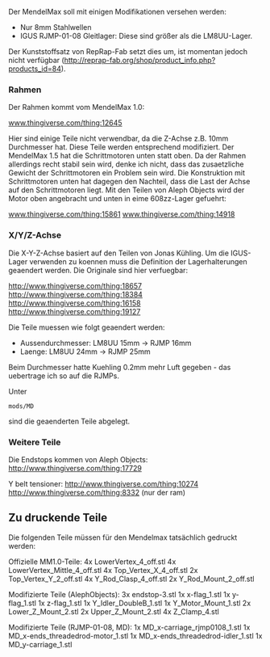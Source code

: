 Der MendelMax soll mit einigen Modifikationen versehen werden:

* Nur 8mm Stahlwellen
* IGUS RJMP-01-08 Gleitlager: Diese sind größer als die LM8UU-Lager. 

Der Kunststoffsatz von RepRap-Fab setzt dies um, ist momentan jedoch
nicht verfügbar
(http://reprap-fab.org/shop/product_info.php?products_id=84). 

### Rahmen
Der Rahmen kommt vom MendelMax 1.0:

www.thingiverse.com/thing:12645

Hier sind einige Teile nicht verwendbar, da die Z-Achse z.B. 10mm
Durchmesser hat. Diese Teile werden entsprechend modifiziert. Der
MendelMax 1.5 hat die Schrittmotoren unten statt oben. Da der Rahmen
allerdings recht stabil sein wird, denke ich nicht, dass das
zusaetzliche Gewicht der Schrittmotoren ein Problem sein wird. Die
Konstruktion mit Schrittmotoren unten hat dagegen den Nachteil, dass die
Last der Achse auf den Schrittmotoren liegt. Mit den Teilen von Aleph
Objects wird der Motor oben angebracht und unten in eime 608zz-Lager
gefuehrt:

www.thingiverse.com/thing:15861
www.thingiverse.com/thing:14918

### X/Y/Z-Achse

Die X-Y-Z-Achse basiert auf den Teilen von Jonas Kühling. Um die
IGUS-Lager verwenden zu koennen muss die Definition der Lagerhalterungen
geaendert werden. Die Originale sind hier verfuegbar:

http://www.thingiverse.com/thing:18657
http://www.thingiverse.com/thing:18384
http://www.thingiverse.com/thing:16158
http://www.thingiverse.com/thing:19127

Die Teile muessen wie folgt geaendert werden:

* Aussendurchmesser: LM8UU 15mm -> RJMP 16mm
* Laenge: LM8UU 24mm -> RJMP 25mm

Beim Durchmesser hatte Kuehling 0.2mm mehr Luft gegeben - das uebertrage
ich so auf die RJMPs.

Unter

    mods/MD

sind die geaenderten Teile abgelegt.

### Weitere Teile

Die Endstops kommen von Aleph Objects:
http://www.thingiverse.com/thing:17729

Y belt tensioner:
http://www.thingiverse.com/thing:10274
http://www.thingiverse.com/thing:8332 (nur der ram)

## Zu druckende Teile

Die folgenden Teile müssen für den Mendelmax tatsächlich gedruckt
werden:

Offizielle MM1.0-Teile:
4x    LowerVertex_4_off.stl
4x    LowerVertex_Mittle_4_off.stl
4x    Top_Vertex_X_4_off.stl
2x    Top_Vertex_Y_2_off.stl
4x    Y_Rod_Clasp_4_off.stl
2x    Y_Rod_Mount_2_off.stl

Modifizierte Teile (AlephObjects):
3x    endstop-3.stl
1x    x-flag_1.stl
1x    y-flag_1.stl
1x    z-flag_1.stl
1x    Y_Idler_DoubleB_1.stl
1x    Y_Motor_Mount_1.stl
2x    Lower_Z_Mount_2.stl
2x    Upper_Z_Mount_2.stl
4x    Z_Clamp_4.stl

Modifizierte Teile (RJMP-01-08, MD):
1x    MD_x-carriage_rjmp0108_1.stl
1x    MD_x-ends_threadedrod-motor_1.stl
1x    MD_x-ends_threadedrod-idler_1.stl
1x    MD_y-carriage_1.stl



